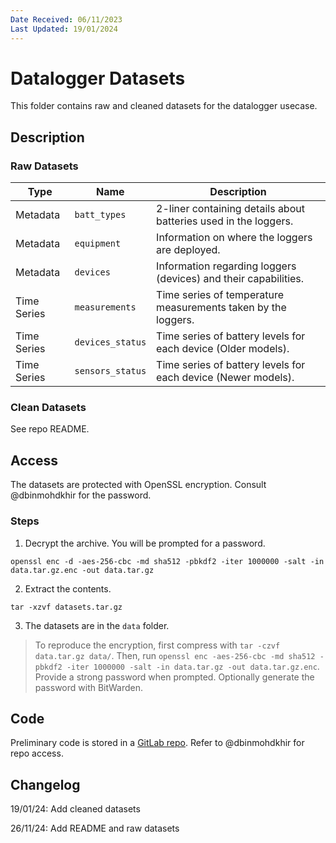 ```yaml
---
Date Received: 06/11/2023
Last Updated: 19/01/2024
---
```


# Datalogger Datasets

This folder contains raw and cleaned datasets for the datalogger usecase.

## Description

### Raw Datasets

| Type        | Name             | Description                                                     |
| ----------- | ---------------- | --------------------------------------------------------------- |
| Metadata    | `batt_types`     | 2-liner containing details about batteries used in the loggers. |
| Metadata    | `equipment`      | Information on where the loggers are deployed.                  |
| Metadata    | `devices`        | Information regarding loggers (devices) and their capabilities. |
| Time Series | `measurements`   | Time series of temperature measurements taken by the loggers.   |
| Time Series | `devices_status` | Time series of battery levels for each device (Older models).   |
| Time Series | `sensors_status` | Time series of battery levels for each device (Newer models).   |

### Clean Datasets

See repo README.

## Access

The datasets are protected with OpenSSL encryption. Consult @dbinmohdkhir for the password.

### Steps

1. Decrypt the archive. You will be prompted for a password.

`openssl enc -d -aes-256-cbc -md sha512 -pbkdf2 -iter 1000000 -salt -in data.tar.gz.enc -out data.tar.gz`

2. Extract the contents.

`tar -xzvf datasets.tar.gz`

3. The datasets are in the `data` folder.

> To reproduce the encryption, first compress with `tar -czvf data.tar.gz data/`. Then, run `openssl enc -aes-256-cbc -md sha512 -pbkdf2 -iter 1000000 -salt -in data.tar.gz -out data.tar.gz.enc`. Provide a strong password when prompted. Optionally generate the password with BitWarden.

## Code

Preliminary code is stored in a [GitLab repo](https://gitlab.inovex.de/dbinmohdkhir/ba-code). Refer to @dbinmohdkhir for repo access.

## Changelog

19/01/24: Add cleaned datasets

26/11/24: Add README and raw datasets
